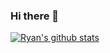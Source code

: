 ### Hi there 👋

[![Ryan's github stats](https://github-readme-stats.vercel.app/api?username=Duvvvy)](https://github.com/anuraghazra/github-readme-stats)
